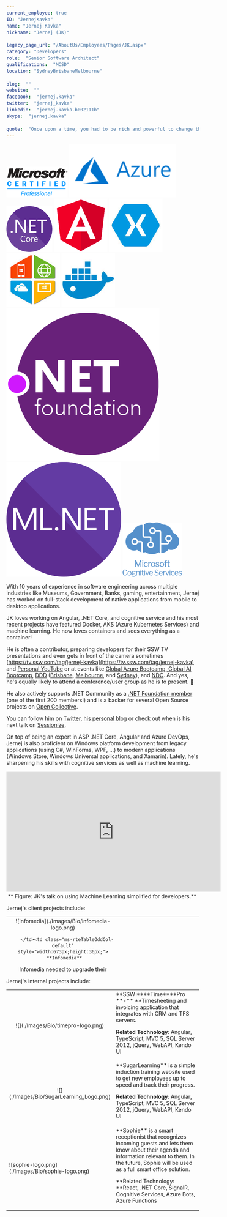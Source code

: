 ```yaml
---
current_employee: true
ID: "JernejKavka"
name: "Jernej Kavka"
nickname: "Jernej (JK)"

legacy_page_url: "/AboutUs/Employees/Pages/JK.aspx"
category: "Developers"
role:  "Senior Software Architect"
qualifications:  "MCSD"
location: "SydneyBrisbaneMelbourne"

blog:  ""
website:  ""
facebook:  "jernej.kavka"
twitter:  "jernej_kavka"
linkedin:  "jernej-kavka-b002111b"
skype:  "jernej.kavka"

quote:  "Once upon a time, you had to be rich and powerful to change the world. Now you just need to be bold and write code."
---
```


 ![](./Images/Bio/MCP.png) 
![azure-logo.png](./Images/Bio/azure-logo.png) 
![.NET Core](./Images/Bio/dotnetcore.png) 
 ![angular.png](./Images/Bio/angular.png) 
 ![xamarin](./Images/Bio/xamarin.jpg) 
 ![dotnetcode](./Images/Bio/dotnetcode.jpg) 
 ![docker](./Images/Bio/docker.jpg) 
 ![dotnet_foundation_logo.png](./Images/Bio/dotnet_foundation_logo.png) 
![ML.NET-logo.png](./Images/Bio/ML.NET-logo.png) 
![Microsoft-Cognitive-Service-Logo.png](./Images/Bio/Microsoft-Cognitive-Service-Logo.png) 
   

With 10 years of experience in software engineering across multiple industries like Museums, Government, Banks, gaming, entertainment, Jernej has worked on full-stack development of native applications from mobile to desktop applications.

JK loves working on Angular, .NET Core, and cognitive service and his most recent projects have featured Docker, AKS (Azure Kubernetes Services) and machine learning. He now loves containers and sees everything as a container!  

He is often a contributor, preparing developers for their SSW TV presentations and even gets in front of the camera sometimes [https://tv.ssw.com/tag/jernej-kavka](https://tv.ssw.com/tag/jernej-kavka) and [Personal YouTube](https://www.youtube.com/watch?v=3VPHV1902OQ&list=PLO0Fq_pphtfEHluXtyaX-IYy4vV2QxYeS) or at events like [Global Azure Bootcamp, ](https://global.azurebootcamp.net/)[Global AI Bootcamp](https://brisbanebootcamp.com/), [DDD](https://dddbrisbane.com/) ([Brisbane](https://dddbrisbane.com/), [Melbourne](https://www.dddmelbourne.com/), and [Sydney](https://www.dddsydney.com.au/)), and [NDC](https://ndcsydney.com/). And yes, he's equally likely to attend a conference/user group as he is to present. 🧐  

He also actively supports .NET Community as a [.NET Foundation member](https://dotnetfoundation.org/) (one of the first 200 members!) and is a backer for several Open Source projects on [Open Collective](https://opencollective.com/jernej-kavka).  

You can follow him on [Twitter,](https://twitter.com/jernej_kavka) [his personal blog](https://jkdev.me/) or check out when is his next talk on [Sessionize](https://sessionize.com/jernej-kavka/).  

On top of being an expert in ASP .NET Core, Angular and Azure DevOps, Jernej is also proficient on Windows platform development from legacy applications (using C#, WinForms, WPF, ...) to modern applications (Windows Store, Windows Universal applications, and Xamarin). Lately, he's sharpening his skills with cognitive services as well as machine learning.
<iframe src="https://www.youtube.com/embed/LG1DHMNT0TA" width="560" height="315" frameborder="0"></iframe> **
   Figure: JK's talk on using Machine Learning simplified for developers.**  

Jernej's client projects include:  
<table class="ms-rteTable-default" width="100%" cellspacing="0" style="height:146px;"><tbody><tr class="ms-rteTableEvenRow-default"><td class="ms-rteTableEvenCol-default" style="width:165px;height:36px;text-align:center;">![Infomedia](./Images/Bio/infomedia-logo.png) 
  

       </td><td class="ms-rteTableOddCol-default" style="width:673px;height:36px;">
       **Infomedia**  
Infomedia needed to upgrade their applications to a newer version of the Angular framework and improve the overall performance of their applications.  

**Related Technology**: Angular, TypeScript  

</td></tr><tr class="ms-rteTableOddRow-default"><td class="ms-rteTableEvenCol-default" rowspan="1" style="width:165px;height:36px;text-align:center;">![Long Service Corporation](./Images/Bio/LongServiceCorporation.gif) 
  

</td><td class="ms-rteTableOddCol-default" rowspan="1" style="width:673px;height:36px;">

  <strong class="ms-rteThemeForeColor-2-0">Long Service Corporation**  
Long Service Corporation engaged SSW to redesign and refactor their Worker Portal application, used by workers to download their statements. This application will be extended to include claims for workers. The new software design of the application includes multiple services which can be shared between projects.

 **Related Technology**: ASP.Net MVC, Entity Framework, WebAPI, TypeScript, jQuery  

</strong></td></tr><tr class="ms-rteTableFooterRow-default"><td class="ms-rteTableFooterEvenCol-default" rowspan="1" style="width:165px;height:36px;text-align:center;">![d_ir_video_4_213c78534d79be0271befa34ca744fa7.jpg](./Images/Bio/d_ir_video_4_213c78534d79be0271befa34ca744fa7.jpg) 
</td><td class="ms-rteTableFooterOddCol-default" rowspan="1" style="width:673px;height:36px;">** Banpu**  
Banpu engaged SSW to develop a PWA application that can be used online and offline in various situations. We have worked with several different teams from different countries and parts of Australia, and the main focus for SSW was delivering micro-services, offline and syncing capabilities of the PWA application, a desktop administration website, the mobile UX animations, and migrating data from Excel spreadsheets. We delivered all of the features with high code coverage with unit and component tests.  

**Related Technology**: React, PWA, CosmosDB, NodeJS, .NET Core  
</td></tr></tbody></table>  

Jernej's internal projects include:  
<table class="ms-rteTable-default" cellspacing="0" style="width:100%;"><tbody><tr><td class="ms-rteTable-default" style="width:1%;text-align:center;">![](./Images/Bio/timepro-logo.png) 
  
</td><td class="ms-rteTable-default" style="width:50%;">
       **SSW ****Time****Pro **-** **Timesheeting and invoicing application that integrates with CRM and TFS servers.  

**Related Technology**: Angular, TypeScript, MVC 5, SQL Server 2012, jQuery, WebAPI, Kendo UI  
</td></tr><tr><td class="ms-rteTable-default" style="width:1%;text-align:center;">![](./Images/Bio/SugarLearning_Logo.png) 
</td><td class="ms-rteTable-default">**SugarLearning** is a simple induction training website used to get new employees up to speed and track their progress.  

**Related Technology**: Angular, TypeScript, MVC 5, SQL Server 2012, jQuery, WebAPI, Kendo UI   
</td></tr><tr><td>![sophie-logo.png](./Images/Bio/sophie-logo.png) 
  
</td><td> 
       **Sophie** is a smart receptionist that recognizes incoming guests and lets them know about their agenda and information relevant to them. In the future, Sophie will be used as a full smart office solution.  

**Related Technology: **React, .NET Core, SignalR, Cognitive Services, Azure Bots, Azure Functions  
</td></tr></tbody></table>